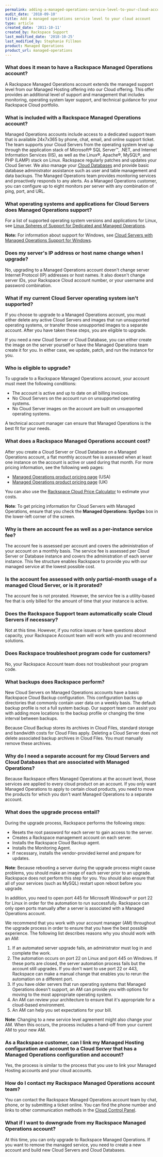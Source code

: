 ```yaml
---
permalink: adding-a-managed-operations-service-level-to-your-cloud-account/
audit_date: '2018-09-10'
title: Add a managed operations service level to your cloud account
type: article
created_date: '2011-10-11'
created_by: Rackspace Support
last_modified_date: '2018-10-25'
last_modified_by: Stephanie Fillmon
product: Managed Operations
product_url: managed-operations
---
```


### What does it mean to have a Rackspace Managed Operations account?

A Rackspace Managed Operations account extends the managed support level
from our Managed Hosting offering into our Cloud offering. This offer
provides an additional level of support and management that includes
monitoring, operating system layer support, and technical guidance for
your Rackspace Cloud portfolio.

### What is included with a Rackspace Managed Operations account?

Managed Operations accounts include access to a dedicated support team
that is available 24x7x365 by phone, chat, email, and online support ticket.
The team supports your Cloud Servers from the operating system level up
through the application stack of Microsoft&reg; SQL Server&trade;, .NET,
and Internet Information Services (IIS), as well as the
Linux&reg;, Apache&reg;, MySQL&reg;, and PHP (LAMP) stack on Linux.
Rackspace regularly patches and updates your Cloud Server. We also manage your
[Cloud
Databases](http://www.rackspace.com/cloud/public/databases/) and provide
basic database administrator assistance such as user and table
management and data backups. The Managed Operations team provides monitoring
services and proactively responds to any alerts. As a Managed Operations
customer, you can configure up to eight monitors per server with any
combination of ping, port, and URL.

### What operating systems and applications for Cloud Servers does Managed Operations support?

For a list of supported operating system versions and applications for Linux,
see [Linux
Spheres of Support for Dedicated and Managed
Operations](/how-to/linux-spheres-of-support-for-dedicated-and-managed-ops).

**Note:** For information about support for Windows, see [Cloud Servers
with Managed Operations Support for
Windows](/how-to/cloud-servers-with-managed-operations-support-for-windows).

### Does my server's IP address or host name change when I upgrade?

No, upgrading to a Managed Operations account doesn't change server Internet
Protocol (IP) addresses or host names. It also doesn't change server IDs, your
Rackspace Cloud account number, or your username and password combination.

### What if my current Cloud Server operating system isn't supported?

If you choose to upgrade to a Managed Operations account, you must
either delete any active Cloud Servers and images that run unsupported
operating systems, or transfer those unsupported images to a separate
account. After you have taken these steps, you are eligible to upgrade.

If you need a new Cloud Server or Cloud Database, you can either
create the image on the server yourself or have the Managed Operations team
create it for you. In either case, we update, patch, and run the instance for
you.

### Who is eligible to upgrade?

To upgrade to a Rackspace Managed Operations account, your account must
meet the following conditions:

-   The account is active and up to date on all billing invoices.
-   No Cloud Servers on the account run on unsupported operating systems.
-   No Cloud Server images on the account are built on unsupported
    operating systems.

A technical account manager can ensure that Managed
Operations is the best fit for your needs.

### What does a Rackspace Managed Operations account cost?

After you create a Cloud Server or Cloud Database on a Managed
Operations account, a flat monthly account fee is assessed when at
least one instance on the account is active or used during that month.
For more pricing information, see the following web pages:

-   [Managed Operations product pricing
    page](http://www.rackspace.com/cloud/managed_cloud/pricing/) (USA)
-   [Managed Operations product pricing
    page](http://www.rackspace.co.uk/cloud/servers/pricing) (UK)

You can also use the [Rackspace Cloud Price
Calculator](http://www.rackspace.com/calculator/) to estimate your costs.

**Note**: To get pricing information for Cloud Servers with Managed Operations,
ensure that you check the **Managed Operations: SysOps** box in the lower-left
corner of the screen.

### Why is there an account fee as well as a per-instance service fee?

The account fee is assessed per account and covers the administration of your
account on a monthly basis. The service fee is assessed per Cloud Server or
Database instance and covers the administration of each server instance. This
fee structure enables Rackspace to provide you with our managed service at the
lowest possible cost.

### Is the account fee assessed with only partial-month usage of a managed Cloud Server, or is it prorated?

The account fee is not prorated. However, the service fee is a
utility-based fee that is only billed for the amount of time that your
instance is active.

### Does the Rackspace Support team automatically scale Cloud Servers if necessary?

Not at this time. However, if you notice issues or have questions about
capacity, your Rackspace Account team will work with you and recommend
solutions.

### Does Rackspace troubleshoot program code for customers?

No, your Rackspace Account team does not troubleshoot your program code.

### What backups does Rackspace perform?

New Cloud Servers on Managed Operations accounts have a basic Rackspace
Cloud Backup configuration. This configuration backs up directories that
commonly contain user data on a weekly basis. The default backup profile is
not a full system backup. Our support team can assist you with adding more
locations to the backup profile or changing the time interval between
backups.

Because Cloud Backup stores its archives in Cloud Files, standard storage and
bandwidth costs for Cloud Files apply. Deleting a Cloud Server does
not delete associated backup archives in Cloud Files. You must manually remove
these archives.

### Why do I need a separate account for my Cloud Servers and Cloud Databases that are associated with Managed Operations?

Because Rackspace offers Managed Operations at the account level, those
services are applied to every cloud product on an account. If you only want
Managed Operations to apply to certain cloud products, you need to move the
products for which you don't want Managed Operations to a separate account.

### What does the upgrade process entail?

During the upgrade process, Rackspace performs the following steps:

- Resets the root password for each server to gain access to the server.
- Creates a Rackspace management account on each server.
- Installs the Rackspace Cloud Backup agent.
- Installs the Monitoring Agent.
- If necessary, installs the vendor-provided kernel and prepare for updates.

**Note**: Because rebooting a server during the upgrade process might cause
problems, you should make an image of each server prior to an upgrade.
Rackspace does not perform this step for you. You should also ensure that all
of your services (such as MySQL) restart upon reboot before you upgrade.

 In addition, you need to open port 445 for Microsoft Windows&reg; or port
 22 for Linux in order for the automation to run successfully. Rackspace
 can only open ports manually after a server is associated with a Managed
 Operations account.

We recommend that you work with your account manager (AM) throughout the
upgrade process in order to ensure that you have the best possible
experience. The following list describes reasons why you should work with an
AM:

1. If an automated server upgrade fails, an administrator must log in and
   complete the work.
2. The automation occurs on port 22 on Linux and port 445 on Windows. If these
   ports are closed, the server automation process fails but the account still
   upgrades. If you don't want to use port 22 or 443, Rackspace can make a
   manual change that enables you to rerun the automation on a different port.
3. If you have older servers that run operating systems that Managed
   Operations doesn't support, an AM can provide you with options for moving
   to the most appropriate operating system.
4. An AM can review your architecture to ensure that it's appropriate for a
   cloud-based environment.
5. An AM can help you set expectations for your bill.

**Note**: Changing to a new service level agreement might also change your AM.
When this occurs, the process includes a hand-off from your current AM to your
new AM.

### As a Rackspace customer, can I link my Managed Hosting configuration and account to a Cloud Server that has a Managed Operations configuration and account?

Yes, the process is similar to the process that you use to link your Managed
Hosting accounts and your cloud accounts.

### How do I contact my Rackspace Managed Operations account team?

You can contact the Rackspace Managed Operations account team by chat,
phone, or by submitting a ticket online. You can find the phone number and
links to other communication methods in the [Cloud Control
Panel](https://login.rackspace.com).

### What if I want to downgrade from my Rackspace Managed Operations account?

At this time, you can only upgrade to Rackspace Managed Operations.
If you want to remove the managed service, you need to create a new account
and build new Cloud Servers and Cloud Databases.
